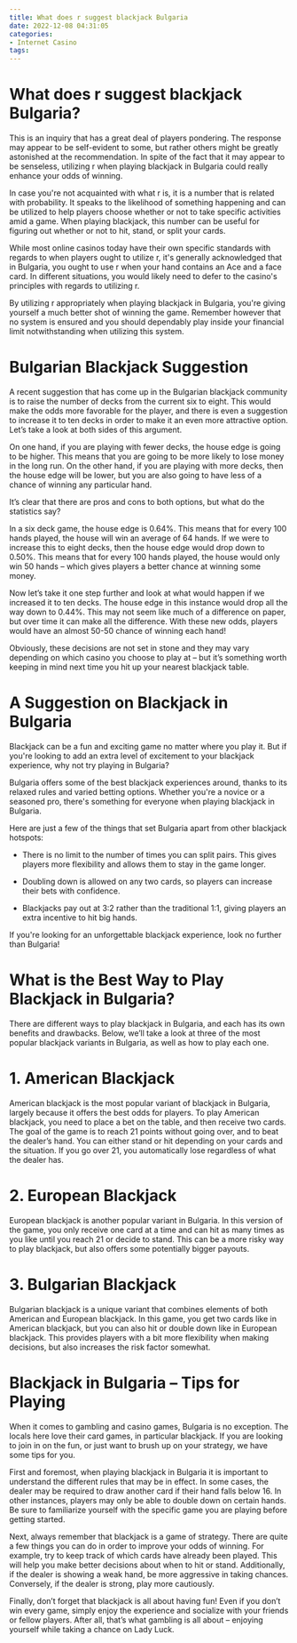 ```yaml
---
title: What does r suggest blackjack Bulgaria 
date: 2022-12-08 04:31:05
categories:
- Internet Casino
tags:
---
```



#  What does r suggest blackjack Bulgaria? 

This is an inquiry that has a great deal of players pondering. The response may appear to be self-evident to some, but rather others might be greatly astonished at the recommendation. In spite of the fact that it may appear to be senseless, utilizing r when playing blackjack in Bulgaria could really enhance your odds of winning. 

In case you're not acquainted with what r is, it is a number that is related with probability. It speaks to the likelihood of something happening and can be utilized to help players choose whether or not to take specific activities amid a game. When playing blackjack, this number can be useful for figuring out whether or not to hit, stand, or split your cards. 

While most online casinos today have their own specific standards with regards to when players ought to utilize r, it's generally acknowledged that in Bulgaria, you ought to use r when your hand contains an Ace and a face card. In different situations, you would likely need to defer to the casino's principles with regards to utilizing r. 

By utilizing r appropriately when playing blackjack in Bulgaria, you're giving yourself a much better shot of winning the game. Remember however that no system is ensured and you should dependably play inside your financial limit notwithstanding when utilizing this system.

#  Bulgarian Blackjack Suggestion 

A recent suggestion that has come up in the Bulgarian blackjack community is to raise the number of decks from the current six to eight. This would make the odds more favorable for the player, and there is even a suggestion to increase it to ten decks in order to make it an even more attractive option. Let’s take a look at both sides of this argument.

On one hand, if you are playing with fewer decks, the house edge is going to be higher. This means that you are going to be more likely to lose money in the long run. On the other hand, if you are playing with more decks, then the house edge will be lower, but you are also going to have less of a chance of winning any particular hand.

It’s clear that there are pros and cons to both options, but what do the statistics say?

In a six deck game, the house edge is 0.64%. This means that for every 100 hands played, the house will win an average of 64 hands. If we were to increase this to eight decks, then the house edge would drop down to 0.50%. This means that for every 100 hands played, the house would only win 50 hands – which gives players a better chance at winning some money.

Now let’s take it one step further and look at what would happen if we increased it to ten decks. The house edge in this instance would drop all the way down to 0.44%. This may not seem like much of a difference on paper, but over time it can make all the difference. With these new odds, players would have an almost 50-50 chance of winning each hand!

Obviously, these decisions are not set in stone and they may vary depending on which casino you choose to play at – but it’s something worth keeping in mind next time you hit up your nearest blackjack table.

#  A Suggestion on Blackjack in Bulgaria 

Blackjack can be a fun and exciting game no matter where you play it. But if you're looking to add an extra level of excitement to your blackjack experience, why not try playing in Bulgaria?

Bulgaria offers some of the best blackjack experiences around, thanks to its relaxed rules and varied betting options. Whether you're a novice or a seasoned pro, there's something for everyone when playing blackjack in Bulgaria.

Here are just a few of the things that set Bulgaria apart from other blackjack hotspots: 

- There is no limit to the number of times you can split pairs. This gives players more flexibility and allows them to stay in the game longer. 

- Doubling down is allowed on any two cards, so players can increase their bets with confidence. 

- Blackjacks pay out at 3:2 rather than the traditional 1:1, giving players an extra incentive to hit big hands. 

If you're looking for an unforgettable blackjack experience, look no further than Bulgaria!

#  What is the Best Way to Play Blackjack in Bulgaria? 

There are different ways to play blackjack in Bulgaria, and each has its own benefits and drawbacks. Below, we’ll take a look at three of the most popular blackjack variants in Bulgaria, as well as how to play each one. 

# 1. American Blackjack 

American blackjack is the most popular variant of blackjack in Bulgaria, largely because it offers the best odds for players. To play American blackjack, you need to place a bet on the table, and then receive two cards. The goal of the game is to reach 21 points without going over, and to beat the dealer’s hand. You can either stand or hit depending on your cards and the situation. If you go over 21, you automatically lose regardless of what the dealer has. 

# 2. European Blackjack 

European blackjack is another popular variant in Bulgaria. In this version of the game, you only receive one card at a time and can hit as many times as you like until you reach 21 or decide to stand. This can be a more risky way to play blackjack, but also offers some potentially bigger payouts. 

# 3. Bulgarian Blackjack 

Bulgarian blackjack is a unique variant that combines elements of both American and European blackjack. In this game, you get two cards like in American blackjack, but you can also hit or double down like in European blackjack. This provides players with a bit more flexibility when making decisions, but also increases the risk factor somewhat.

#  Blackjack in Bulgaria – Tips for Playing

When it comes to gambling and casino games, Bulgaria is no exception. The locals here love their card games, in particular blackjack. If you are looking to join in on the fun, or just want to brush up on your strategy, we have some tips for you.

First and foremost, when playing blackjack in Bulgaria it is important to understand the different rules that may be in effect. In some cases, the dealer may be required to draw another card if their hand falls below 16. In other instances, players may only be able to double down on certain hands. Be sure to familiarize yourself with the specific game you are playing before getting started.

Next, always remember that blackjack is a game of strategy. There are quite a few things you can do in order to improve your odds of winning. For example, try to keep track of which cards have already been played. This will help you make better decisions about when to hit or stand. Additionally, if the dealer is showing a weak hand, be more aggressive in taking chances. Conversely, if the dealer is strong, play more cautiously.

Finally, don’t forget that blackjack is all about having fun! Even if you don’t win every game, simply enjoy the experience and socialize with your friends or fellow players. After all, that’s what gambling is all about – enjoying yourself while taking a chance on Lady Luck.
